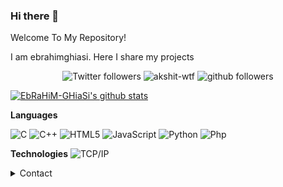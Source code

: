 ### Hi there 👋

Welcome To My Repository!

I am ebrahimghiasi.
  Here I share my projects
<p align="center">
    <img src="https://img.shields.io/twitter/follow/LiteMods?label=Follow" alt="Twitter followers" />
    <img src="https://komarev.com/ghpvc/?username=ebrahimghiasi" alt="akshit-wtf" alt="Profile Views" />
    <img src="https://img.shields.io/github/followers/ebrahimghiasi?label=Follow&style=social" alt="github followers" />
</p>

[![EbRaHiM-GHiaSi's github stats](https://github-readme-stats.vercel.app/api?username=ebrahimghiasi)](https://github.com/anuraghazra/github-readme-stats)


**Languages**

![C](https://img.shields.io/badge/-C-000000?style=flat&logo=C)
![C++](https://img.shields.io/badge/-C++-000000?style=flat&logo=C%2B%2B&logoColor=00599C)
![HTML5](https://img.shields.io/badge/-HTML5-000000?style=flat&logo=HTML5)
![JavaScript](https://img.shields.io/badge/-JavaScript-000000?style=flat&logo=javascript)
![Python](https://img.shields.io/badge/-Python-000000?style=flat&logo=python)
![Php](https://img.shields.io/badge/-php-000000?style=flat&logo=PHP)

**Technologies**
![TCP/IP](https://img.shields.io/badge/-TCP/IP-000000?style=flat&logo=cisco&logoColor=white)<!-- wi*quL3fcV -->

<details>
      <summary>Contact</summary>
  <p align=center>
    <a href="mailto:info.ebrasha@gmail.com">Email</a>
    <br>
    <a href="https://ebrahim-ghiasi.ir/">EbRaHiM-GHiaSi WebSite</a>
    <br>
</details>




